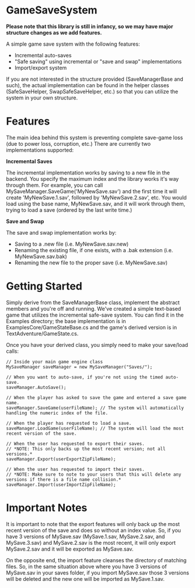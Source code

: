 # GameSaveSystem
**Please note that this library is still in infancy, so we may have major structure changes as we add features.**

A simple game save system with the following features:

+ Incremental auto-saves
+ "Safe saving" using incremental or "save and swap" implementations
+ Import/export system

If you are not interested in the structure provided (SaveManagerBase and such), the actual implementation can be found in the helper classes (SafeSaveHelper, SwapSafeSaveHelper, etc.) so that you can utilize the system in your own structure.

# Features
The main idea behind this system is preventing complete save-game loss (due to power loss, corruption, etc.) There are currently two implementations supported:

**Incremental Saves**

The incremental implementation works by saving to a new file in the backend. You specify the maximum index and the library works it's way through them. For example, you can call MySaveManager.SaveGame('MyNewSave.sav') and the first time it will create 'MyNewSave.1.sav', followed by 'MyNewSave.2.sav', etc. You would load using the base name, MyNewSave.sav, and it will work through them, trying to load a save (ordered by the last write time.)

**Save and Swap**

The save and swap implementation works by:

+ Saving to a .new file (i.e. MyNewSave.sav.new)
+ Renaming the existing file, if one exists, with a .bak extension (i.e. MyNewSave.sav.bak)
+ Renaming the new file to the proper save (i.e. MyNewSave.sav)


# Getting Started
Simply derive from the SaveManagerBase class, implement the abstract members and you're off and running. We've created a simple text-based game that utilizes the incremental safe-save system. You can find it in the Examples directory; the base implementation is in ExamplesCore/GameStateBase.cs and the game's derived version is in TextAdventure/GameState.cs.

Once you have your derived class, you simply need to make your save/load calls:
```CSharp
// Inside your main game engine class
MySaveManager saveManager = new MySaveManager("Saves/");

// When you want to auto-save, if you're not using the timed auto-save.
saveManager.AutoSave();

// When the player has asked to save the game and entered a save game name.
saveManager.SaveGame(userFileName); // The system will automatically handling the numeric index of the file.

// When the player has requested to load a save.
saveManager.LoadGame(userFileName); // The system will load the most recent version of the save.

// When the user has requested to export their saves.
// *NOTE: This only backs up the most recent version; not all versions.*
saveManager.Export(userExportZipFileName);

// When the user has requested to import their saves.
// *NOTE: Make sure to note to your users that this will delete any versions if there is a file name collision.*
saveManager.Import(userImportZipFileName);
```

# Important Notes
It is important to note that the export features will only back up the most recent version of the save and does so without an index value. So, if you have 3 versions of MySave.sav (MySave.1.sav, MySave.2.sav, and MySave.3.sav) and MySave.2.sav is the most recent, it will only export MySave.2.sav and it will be exported as MySave.sav.

On the opposite end, the import feature cleanses the directory of matching files. So, in the same situation above where you have 3 versions of MySave.sav in your saves folder, if you import MySave.sav those 3 versions will be deleted and the new one will be imported as MySave.1.sav.